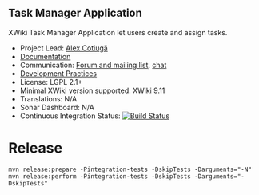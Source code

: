 ## Task Manager Application

XWiki Task Manager Application let users create and assign tasks.

* Project Lead: [Alex Cotiugă](https://github.com/acotiuga)
* [Documentation](https://store.xwiki.com/xwiki/bin/view/Extension/TaskManagerApplication)
* Communication: [Forum and mailing list](http://dev.xwiki.org/xwiki/bin/view/Community/MailingLists), [chat](http://dev.xwiki.org/xwiki/bin/view/Community/IRC)
* [Development Practices](http://dev.xwiki.org)
* License: LGPL 2.1+
* Minimal XWiki version supported: XWiki 9.11
* Translations: N/A
* Sonar Dashboard: N/A
* Continuous Integration Status: [![Build Status](http://ci.xwikisas.com/view/All/job/xwikisas/job/application-task/job/master/badge/icon)](http://ci.xwikisas.com/view/All/job/xwikisas/job/application-task/job/master/)

# Release

```
mvn release:prepare -Pintegration-tests -DskipTests -Darguments="-N"
mvn release:perform -Pintegration-tests -DskipTests -Darguments="-DskipTests"
```